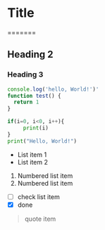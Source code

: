 # Title
=======

## Heading 2
### Heading 3

```js
console.log('hello, World!')'
function test() {
  return 1
}
```

```python
if(i=0, i<0, i++){
     print(i)
}
print("Hello, World!")
```

* List item 1
* List item 2

1. Numbered list item
2. Numbered list item

* [ ] check list item
* [X] done

> quote item
